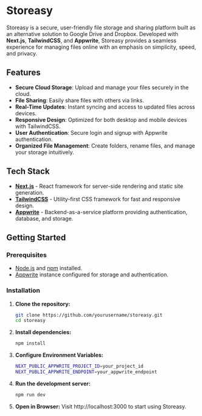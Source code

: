 # Storeasy

Storeasy is a secure, user-friendly file storage and sharing platform built as an alternative solution to Google Drive and Dropbox. Developed with **Next.js**, **TailwindCSS**, and **Appwrite**, Storeasy provides a seamless experience for managing files online with an emphasis on simplicity, speed, and privacy.

## Features

- **Secure Cloud Storage**: Upload and manage your files securely in the cloud.
- **File Sharing**: Easily share files with others via links.
- **Real-Time Updates**: Instant syncing and access to updated files across devices.
- **Responsive Design**: Optimized for both desktop and mobile devices with TailwindCSS.
- **User Authentication**: Secure login and signup with Appwrite authentication.
- **Organized File Management**: Create folders, rename files, and manage your storage intuitively.

## Tech Stack

- **[Next.js](https://nextjs.org/)** - React framework for server-side rendering and static site generation.
- **[TailwindCSS](https://tailwindcss.com/)** - Utility-first CSS framework for fast and responsive design.
- **[Appwrite](https://appwrite.io/)** - Backend-as-a-service platform providing authentication, database, and storage.

## Getting Started

### Prerequisites

- [Node.js](https://nodejs.org/) and [npm](https://www.npmjs.com/) installed.
- [Appwrite](https://appwrite.io/docs) instance configured for storage and authentication.

### Installation

1. **Clone the repository:**
   ```bash
   git clone https://github.com/yourusername/storeasy.git
   cd storeasy
2. **Install dependencies:**
   ```bash
   npm install
3. **Configure Environment Variables:**
   ```bash
   NEXT_PUBLIC_APPWRITE_PROJECT_ID=your_project_id
   NEXT_PUBLIC_APPWRITE_ENDPOINT=your_appwrite_endpoint
4. **Run the development server:**
   ```bash
   npm run dev
5. **Open in Browser:** Visit http://localhost:3000 to start using Storeasy.

